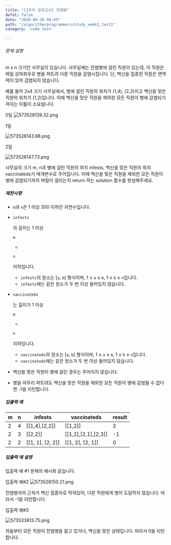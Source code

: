 ```yaml
---
title: "[1주차 모의고사] 전염병"
defat: false
date: "2020-09-10 08:49"
path: "/algorithm/programmers/study_week1_test1"
category: 'code test'

---
```


###### 문제 설명

m x n 크기인 사무실이 있습니다. 사무실에는 전염병에 걸린 직원이 있는데, 이 직원은 매일 상하좌우로 병을 퍼트려 다른 직원을 감염시킵니다. 단, 백신을 접종한 직원은 면역력이 있어 감염되지 않습니다.

예를 들어 2x4 크기 사무실에서, 병에 걸린 직원의 위치가 (1,4), (2,2)이고 백신을 맞은 직원의 위치가 (1,2)입니다. 이때 백신을 맞은 직원을 제외한 모든 직원이 병에 감염되기 까지는 이틀이 소요됩니다.

0일
![573528139.32.png](https://grepp-programmers.s3.amazonaws.com/files/production/9c4fb28f8a/efffcfc1-f803-46fc-b3fd-54169a20600b.png)

1일

![573528143.88.png](https://grepp-programmers.s3.amazonaws.com/files/production/9fdf14b30f/178463e2-09ad-46ae-a4d9-571572271946.png)

2일

![573528147.73.png](https://grepp-programmers.s3.amazonaws.com/files/production/49d73ec1ca/4cc4355f-407c-4d26-b1d6-87ba7f374a65.png)

사무실의 크기 m, n과 병에 걸린 직원의 위치 infests, 백신을 맞은 직원의 위치 vaccinateds가 매개변수로 주어집니다. 이때 백신을 맞은 직원을 제외한 모든 직원이 병에 감염되기까지 며칠이 걸리는지 return 하는 solution 함수를 완성해주세요.

##### 제한사항

- `m`과 `n`은 1 이상 300 이하인 자연수입니다.

- ```
  infests
  ```

  의 길이는 1 이상

   

  ```
  m
  ```

   

  *

   

  ```
  n
  ```

   

  이하입니다.

  - `infests`의 원소는 [`a`, `b`] 형식이며, 1 ≤ `a` ≤ `m`, 1 ≤ `b` ≤ `n`입니다.
  - `infests`에는 같은 원소가 두 번 이상 들어있지 않습니다.

- ```
  vaccinateds
  ```

  는 길이가 1 이상

   

  ```
  m
  ```

   

  *

   

  ```
  n
  ```

   

  이하입니다.

  - `vaccinateds`의 원소는 [`a`, `b`] 형식이며, 1 ≤ `a` ≤ `m`, 1 ≤ `b` ≤ `n`입니다.
  - `vaccinateds`에는 같은 원소가 두 번 이상 들어있지 않습니다.

- 백신을 맞은 직원이 병에 걸린 경우는 주어지지 않습니다.

- 병을 아무리 퍼트려도 백신을 맞은 직원을 제외한 모든 직원이 병에 감염될 수 없다면 -1을 리턴합니다.

##### 입출력 예

| m    | n    | infests          | vaccinateds         | result |
| ---- | ---- | ---------------- | ------------------- | ------ |
| 2    | 4    | [[1,4],[2,2]]    | [[1,2]]             | 2      |
| 2    | 3    | [[2,2]]          | [[1,2],[2,1],[2,3]] | -1     |
| 2    | 2    | [[1, 1], [2, 2]] | [[1, 2], [2, 1]]    | 0      |

##### 입출력 예 설명

입출력 예 #1
문제의 예시와 같습니다.

입출력 예#2
![573528150.21.png](https://grepp-programmers.s3.amazonaws.com/files/production/931ce64a33/486ea8a6-4d6f-45b1-9af2-35e36e049326.png)

전염병자의 근처가 백신 접종자로 막혀있어, 다른 직원에게 병이 도달하지 않습니다. 따라서 -1을 리턴합니다.

입출력 예#3

![573533913.75.png](https://grepp-programmers.s3.amazonaws.com/files/production/93d4ee8842/77ec17c9-949f-4ccb-bf11-2c3010a2f9a8.png)

처음부터 모든 직원이 전염병을 앓고 있거나, 백신을 맞은 상태입니다. 따라서 0을 리턴합니다.

